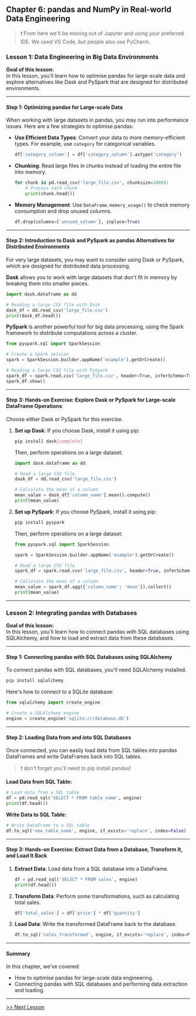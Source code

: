 ## Chapter 6: pandas and NumPy in Real-world Data Engineering

> :exclamation: From here we'll be moving out of Jupyter and using your preferred IDE. We used VS Code, but people also use PyCharm.

### Lesson 1: Data Engineering in Big Data Environments

**Goal of this lesson:**  
In this lesson, you'll learn how to optimise pandas for large-scale data and explore alternatives like Dask and PySpark that are designed for distributed environments.

---

#### Step 1: Optimizing pandas for Large-scale Data

When working with large datasets in pandas, you may run into performance issues. Here are a few strategies to optimise pandas:

- **Use Efficient Data Types**: Convert your data to more memory-efficient types. For example, use `category` for categorical variables.
  
  ```python
  df['category_column'] = df['category_column'].astype('category')
  ```

- **Chunking**: Read large files in chunks instead of loading the entire file into memory.

  ```python
  for chunk in pd.read_csv('large_file.csv', chunksize=1000):
      # Process each chunk
      print(chunk.head())
  ```

- **Memory Management**: Use `DataFrame.memory_usage()` to check memory consumption and drop unused columns.

  ```python
  df.drop(columns=['unused_column'], inplace=True)
  ```

---

#### Step 2: Introduction to Dask and PySpark as pandas Alternatives for Distributed Environments

For very large datasets, you may want to consider using Dask or PySpark, which are designed for distributed data processing.

**Dask** allows you to work with large datasets that don't fit in memory by breaking them into smaller pieces.

```python
import dask.dataframe as dd

# Reading a large CSV file with Dask
dask_df = dd.read_csv('large_file.csv')
print(dask_df.head())
```

**PySpark** is another powerful tool for big data processing, using the Spark framework to distribute computations across a cluster.

```python
from pyspark.sql import SparkSession

# Create a Spark session
spark = SparkSession.builder.appName('example').getOrCreate()

# Reading a large CSV file with PySpark
spark_df = spark.read.csv('large_file.csv', header=True, inferSchema=True)
spark_df.show()
```

---

#### Step 3: Hands-on Exercise: Explore Dask or PySpark for Large-scale DataFrame Operations

Choose either Dask or PySpark for this exercise.

1. **Set up Dask**: If you choose Dask, install it using pip:

   ```bash
   pip install dask[complete]
   ```

   Then, perform operations on a large dataset:

   ```python
   import dask.dataframe as dd

   # Read a large CSV file
   dask_df = dd.read_csv('large_file.csv')

   # Calculate the mean of a column
   mean_value = dask_df['column_name'].mean().compute()
   print(mean_value)
   ```

2. **Set up PySpark**: If you choose PySpark, install it using pip:

   ```bash
   pip install pyspark
   ```

   Then, perform operations on a large dataset:

   ```python
   from pyspark.sql import SparkSession

   spark = SparkSession.builder.appName('example').getOrCreate()

   # Read a large CSV file
   spark_df = spark.read.csv('large_file.csv', header=True, inferSchema=True)

   # Calculate the mean of a column
   mean_value = spark_df.agg({'column_name': 'mean'}).collect()
   print(mean_value)
   ```

---

### Lesson 2: Integrating pandas with Databases

**Goal of this lesson:**  
In this lesson, you'll learn how to connect pandas with SQL databases using SQLAlchemy, and how to load and extract data from these databases.

---

#### Step 1: Connecting pandas with SQL Databases using SQLAlchemy

To connect pandas with SQL databases, you'll need SQLAlchemy installed.

```bash
pip install sqlalchemy
```

Here's how to connect to a SQLite database:

```python
from sqlalchemy import create_engine

# Create a SQLAlchemy engine
engine = create_engine('sqlite:///database.db')
```

---

#### Step 2: Loading Data from and into SQL Databases

Once connected, you can easily load data from SQL tables into pandas DataFrames and write DataFrames back into SQL tables.

> :exclamation: don't forget you'll need to pip install pandas!

**Load Data from SQL Table:**

```python
# Load data from a SQL table
df = pd.read_sql('SELECT * FROM table_name', engine)
print(df.head())
```

**Write Data to SQL Table:**

```python
# Write DataFrame to a SQL table
df.to_sql('new_table_name', engine, if_exists='replace', index=False)
```

---

#### Step 3: Hands-on Exercise: Extract Data from a Database, Transform It, and Load It Back

1. **Extract Data**: Load data from a SQL database into a DataFrame.

   ```python
   df = pd.read_sql('SELECT * FROM sales', engine)
   print(df.head())
   ```

2. **Transform Data**: Perform some transformations, such as calculating total sales.

   ```python
   df['total_sales'] = df['price'] * df['quantity']
   ```

3. **Load Data**: Write the transformed DataFrame back to the database.

   ```python
   df.to_sql('sales_transformed', engine, if_exists='replace', index=False)
   ```

---
#### Summary

In this chapter, we've covered:
- How to optimise pandas for large-scale data engineering.
- Connecting pandas with SQL databases and performing data extraction and loading.

---
[>> Next Lesson](./chapter7.md)